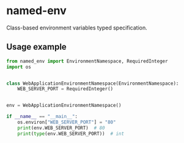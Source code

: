 # named-env

Class-based environment variables typed specification.

## Usage example

```python
from named_env import EnvironmentNamespace, RequiredInteger
import os


class WebApplicationEnvironmentNamespace(EnvironmentNamespace):
    WEB_SERVER_PORT = RequiredInteger()


env = WebApplicationEnvironmentNamespace()

if __name__ == "__main__":
    os.environ["WEB_SERVER_PORT"] = "80"
    print(env.WEB_SERVER_PORT)  # 80
    print(type(env.WEB_SERVER_PORT))  # int
```
